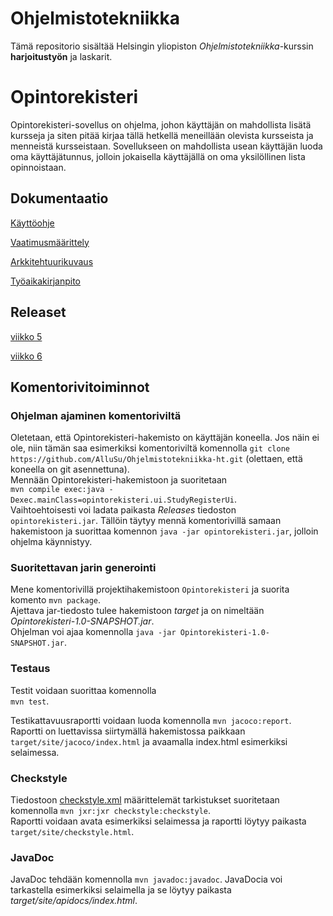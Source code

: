# Ohjelmistotekniikka
Tämä repositorio sisältää Helsingin yliopiston _Ohjelmistotekniikka_-kurssin **harjoitustyön** ja laskarit.

# Opintorekisteri
Opintorekisteri-sovellus on ohjelma, johon käyttäjän on mahdollista lisätä kursseja ja siten pitää kirjaa tällä hetkellä meneillään olevista kursseista ja menneistä kursseistaan. Sovellukseen on mahdollista usean käyttäjän luoda oma käyttäjätunnus, jolloin jokaisella käyttäjällä on oma yksilöllinen lista opinnoistaan.

## Dokumentaatio  
[Käyttöohje](dokumentaatio/kayttoohje.md)  

[Vaatimusmäärittely](dokumentaatio/vaatimusmaarittely.md)  

[Arkkitehtuurikuvaus](dokumentaatio/arkkitehtuuri.md)  

[Työaikakirjanpito](dokumentaatio/tuntikirjanpito.md)  

## Releaset
[viikko 5](https://github.com/AlluSu/Ohjelmistotekniikka-ht/releases/tag/viikko5)

[viikko 6](https://github.com/AlluSu/Ohjelmistotekniikka-ht/releases/tag/vk6v3.0)
## Komentorivitoiminnot

### Ohjelman ajaminen komentoriviltä
Oletetaan, että Opintorekisteri-hakemisto on käyttäjän koneella. Jos näin ei ole, niin tämän saa esimerkiksi komentoriviltä komennolla   `git clone https://github.com/AlluSu/Ohjelmistotekniikka-ht.git`   (olettaen, että koneella on git asennettuna).   
Mennään Opintorekisteri-hakemistoon ja suoritetaan  
`mvn compile exec:java -Dexec.mainClass=opintorekisteri.ui.StudyRegisterUi`.  
Vaihtoehtoisesti voi ladata paikasta *Releases* tiedoston `opintorekisteri.jar`. Tällöin täytyy mennä komentorivillä samaan hakemistoon ja suorittaa komennon `java -jar opintorekisteri.jar`, jolloin ohjelma käynnistyy.  

### Suoritettavan jarin generointi  
Mene komentorivillä projektihakemistoon `Opintorekisteri` ja suorita komento   `mvn package`.  
Ajettava jar-tiedosto tulee hakemistoon *target* ja on nimeltään *Opintorekisteri-1.0-SNAPSHOT.jar*.  
Ohjelman voi ajaa komennolla   `java -jar Opintorekisteri-1.0-SNAPSHOT.jar`.  

### Testaus
Testit voidaan suorittaa komennolla  
`mvn test`.  

Testikattavuusraportti voidaan luoda komennolla  `mvn jacoco:report`. 
Raportti on luettavissa siirtymällä hakemistossa paikkaan `target/site/jacoco/index.html` ja avaamalla index.html esimerkiksi selaimessa.

### Checkstyle
Tiedostoon [checkstyle.xml](Opintorekisteri/checkstyle.xml) määrittelemät tarkistukset suoritetaan komennolla  `mvn jxr:jxr checkstyle:checkstyle`.  
Raportti voidaan avata esimerkiksi selaimessa ja raportti löytyy paikasta `target/site/checkstyle.html`.

### JavaDoc  
JavaDoc tehdään komennolla  `mvn javadoc:javadoc`.  JavaDocia voi tarkastella esimerkiksi selaimella ja se löytyy paikasta *target/site/apidocs/index.html*.

